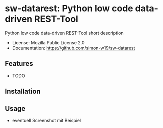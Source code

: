 # sw-datarest: Python low code data-driven REST-Tool


Python low code data-driven REST-Tool short description

* License: Mozilla Public License 2.0
* Documentation: https://github.com/simon-w19/sw-datarest

## Features

* TODO

## Installation
## Usage
* eventuell Screenshot mit Beispiel
